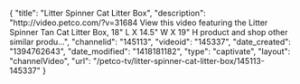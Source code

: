 {
    "title": "Litter Spinner Cat Litter Box",
    "description": "http:\/\/video.petco.com\/?v=31684 View this video featuring the Litter Spinner Tan Cat Litter Box, 18\" L X 14.5\" W X 19\" H product and shop other similar produ...",
    "channelid": "145113",
    "videoid": "145337",
    "date_created": "1394762643",
    "date_modified": "1418181182",
    "type": "captivate",
    "layout": "channelVideo",
    "url": "\/petco-tv\/litter-spinner-cat-litter-box\/145113-145337"
}